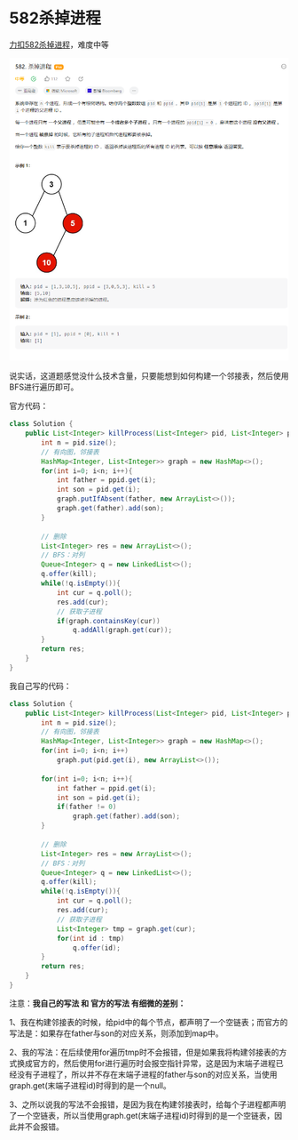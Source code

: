 # 582杀掉进程

[力扣582杀掉进程](https://leetcode.cn/problems/kill-process/description/?show=1)，难度中等

![image-20230729112932701](https://raw.githubusercontent.com/lqyspace/mypic/master/PicBed/202307291129792.png)

说实话，这道题感觉没什么技术含量，只要能想到如何构建一个邻接表，然后使用BFS进行遍历即可。

官方代码：

```java
class Solution {
    public List<Integer> killProcess(List<Integer> pid, List<Integer> ppid, int kill) {
        int n = pid.size();
        // 有向图，邻接表
        HashMap<Integer, List<Integer>> graph = new HashMap<>();
        for(int i=0; i<n; i++){
            int father = ppid.get(i);
            int son = pid.get(i);
            graph.putIfAbsent(father, new ArrayList<>());
            graph.get(father).add(son);
        }

        // 删除
        List<Integer> res = new ArrayList<>();
        // BFS：对列
        Queue<Integer> q = new LinkedList<>();
        q.offer(kill);
        while(!q.isEmpty()){
            int cur = q.poll();
            res.add(cur);
            // 获取子进程
            if(graph.containsKey(cur))
                q.addAll(graph.get(cur));
        }
        return res;
    }
}
```

我自己写的代码：

```java
class Solution {
    public List<Integer> killProcess(List<Integer> pid, List<Integer> ppid, int kill) {
        int n = pid.size();
        // 有向图，邻接表
        HashMap<Integer, List<Integer>> graph = new HashMap<>();
        for(int i=0; i<n; i++)
            graph.put(pid.get(i), new ArrayList<>());
        
        for(int i=0; i<n; i++){
            int father = ppid.get(i);
            int son = pid.get(i);
            if(father != 0)
            	graph.get(father).add(son);
        }

        // 删除
        List<Integer> res = new ArrayList<>();
        // BFS：对列
        Queue<Integer> q = new LinkedList<>();
        q.offer(kill);
        while(!q.isEmpty()){
            int cur = q.poll();
            res.add(cur);
            // 获取子进程
            List<Integer> tmp = graph.get(cur);
            for(int id : tmp)
                q.offer(id);
        }
        return res;
    }
}
```

注意：**我自己的写法 和 官方的写法 有细微的差别：**

1、我在构建邻接表的时候，给pid中的每个节点，都声明了一个空链表；而官方的写法是：如果存在father与son的对应关系，则添加到map中。

2、我的写法：在后续使用for遍历tmp时不会报错，但是如果我将构建邻接表的方式换成官方的，然后使用for进行遍历时会报空指针异常，这是因为末端子进程已经没有子进程了，所以并不存在末端子进程的father与son的对应关系，当使用graph.get(末端子进程id)时得到的是一个null。

3、之所以说我的写法不会报错，是因为我在构建邻接表时，给每个子进程都声明了一个空链表，所以当使用graph.get(末端子进程id)时得到的是一个空链表，因此并不会报错。
